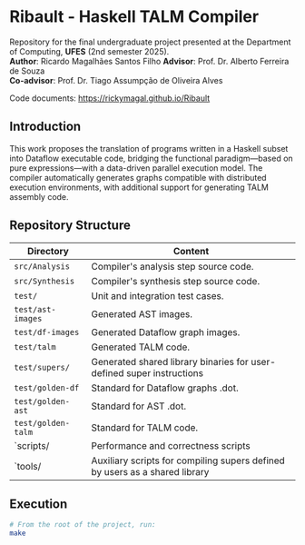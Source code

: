 # Ribault - Haskell TALM Compiler

Repository for the final undergraduate project presented at the Department of Computing, **UFES** (2nd semester 2025).  
**Author**: Ricardo Magalhães Santos Filho
**Advisor**: Prof. Dr. Alberto Ferreira de Souza  
**Co-advisor**: Prof. Dr. Tiago Assumpção de Oliveira Alves

Code documents: https://rickymagal.github.io/Ribault

## Introduction

This work proposes the translation of programs written in a Haskell subset into Dataflow executable code, bridging the functional paradigm—based on pure expressions—with a data-driven parallel execution model. The compiler automatically generates graphs compatible with distributed execution environments, with additional support for generating TALM assembly code.

## Repository Structure

| Directory         | Content                                                                                                                   |
|-------------------|---------------------------------------------------------------------------------------------------------------------------|
| `src/Analysis`    | Compiler's analysis step source code.                                                                                       |
| `src/Synthesis`   | Compiler's synthesis step source code.                                                                                                     |
| `test/`           | Unit and integration test cases.                                                                                          |
| `test/ast-images` | Generated AST images.                                                                                                     |
| `test/df-images`  | Generated Dataflow graph images.                                                                                          |
| `test/talm`       | Generated TALM code.                                                                                                     |
| `test/supers/`    | Generated shared library binaries for user-defined super instructions                                                                                                  |
| `test/golden-df`  | Standard for Dataflow graphs .dot.                                                                                          |
| `test/golden-ast` | Standard for AST .dot.                                                                                          |
| `test/golden-talm` | Standard for TALM code.                                                                                          |
| `scripts/          | Performance and correctness scripts                                                                                  |
| `tools/            | Auxiliary scripts for compiling supers defined by users as a shared library                                                                                |

## Execution

```bash
# From the root of the project, run:
make
